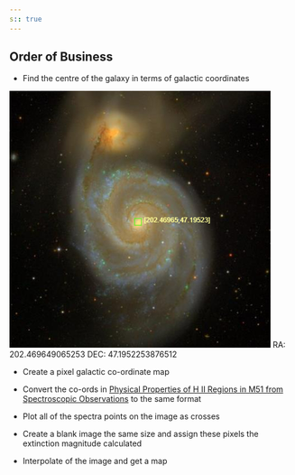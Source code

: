 ```yaml
---
s:: true
---
```



## Order of Business

- Find the centre of the galaxy in terms of galactic coordinates

![Pasted image 20230501110512.png](../../../AA%20%20-%20%20Assets/Pasted%20image%2020230501110512.png)
RA: 202.469649065253
DEC: 47.1952253876512

- Create a pixel galactic co-ordinate map

- Convert the co-ords in [Physical Properties of H II Regions in M51 from Spectroscopic Observations](https://arxiv.org/pdf/2007.03188.pdf) to the same format

- Plot all of the spectra points on the image as crosses

- Create a blank image the same size and assign these pixels the extinction magnitude calculated

- Interpolate of the image and get a map


